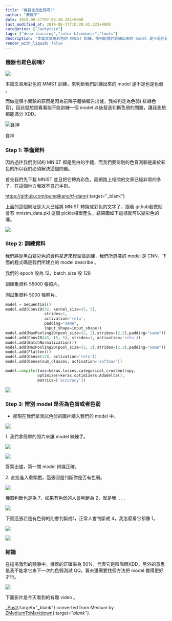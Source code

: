```yaml
---
title: "機器也是色弱嗎?"
author: "黃馨平"
date: 2019-08-27T07:08:20.281+0000
last_modified_at: 2019-08-27T10:28:42.323+0000
categories: ["Jackycsie"]
tags: ["deep-learning","color-blindness","tools"]
description: "本篇文章用彩色的 MNIST 訓練，來判斷我們訓練出來的 model 是不是也是色弱 。"
render_with_liquid: false
---
```


### 機器也是色弱嗎?


![](https://miro.medium.com/max/1400/1*iJeHKRFWLCiGk7Ff_-hIDA.png)


本篇文章用彩色的 MNIST 訓練，來判斷我們訓練出來的 model 是不是也是色弱 。

而做這個小實驗的原因是因為前陣子體檢報告出爐，我被判定為色弱\( 紅綠色盲\)，因此就想說看看能不能訓練一個 model 以後幫我判斷色弱的問題，讓我測驗都能滿分 XDD。


![食神](https://miro.medium.com/max/1400/1*7aill_4EqANA58NX6w2Oww.jpeg)

食神
### Step 1: 準備資料

因為過往我們測試的 MNIST 都是黑白的字體，而我們要辨別的色盲測驗是屬於彩色的所以我們必須解決這個問題。

首先我們先下載 MNIST 並且把它轉為彩色，而網路上相關的文章已經非常的多了，在這個地方我就不自己手刻。

[https://github\.com/pumpikano/tf\-dann](https://github.com/pumpikano/tf-dann){:target="_blank"}

上面的這個網址是大大已經將 MNIST 轉換成彩色的文字了，跟著 github超做就會有 mnistm\_data\.pkl 這個 pickle檔案產生，結果圖如下這樣就可以變彩色的囉。


![](https://miro.medium.com/max/1400/1*EXjbE-_afTY0QbXtCzPQ2Q.png)

### Step 2: 訓練資料

我們將從黑白變彩色的資料拿進來模型做訓練，我們所選擇的 model 是 CNN，下面的程式碼是我們所建立的 model describe 。

我們的 epoch 設為 12，batch\_size 設 128

訓練集資料 55000 張照片。

測試集資料 5000 張照片。
```py
model = Sequential()
model.add(Conv2D(32, kernel_size=(5, 5),
                 strides=1,
                 activation='relu',
                 padding="same",
                 input_shape=input_shape))
model.add(MaxPooling2D(pool_size=(2, 2),strides=(2,2),padding="same"))
model.add(Conv2D(48, (5, 5), strides=1, activation='relu'))
model.add(BatchNormalization())
model.add(MaxPooling2D(pool_size=(2, 2),strides=(2,2),padding="same"))
model.add(Flatten())
model.add(Dense(128, activation='relu'))
model.add(Dense(num_classes, activation='softmax'))

model.compile(loss=keras.losses.categorical_crossentropy,
              optimizer=keras.optimizers.Adadelta(),
              metrics=['accuracy'])
```


![](https://miro.medium.com/max/1400/1*nwoXrkdkJRX6NpQK37ZKRg.jpeg)



### Step 3: 辨別 model 是否為色盲或者色弱
- 那現在我們拿測試色弱的圖片餵入我們的 model 中。



![](https://miro.medium.com/max/1400/1*5ROKWjmCadk5HSWnf_9nyA.gif)


1\. 我們拿簡單的照片來讓 model 練練手。


![](https://miro.medium.com/max/1400/1*k1fHBx_XfQwsSlluXlYWrw.jpeg)



![](https://miro.medium.com/max/1400/1*YKOtbjOfn_ENi04twxBcnQ.jpeg)


答案出爐，第一關 model 辨識正確。

2\. 直接進入重頭戲，這張圖是判斷你是否有色弱。


![](https://miro.medium.com/max/1400/1*DPNNgQZ3qsHrZOcp0-4WkA.jpeg)


機器判斷也是為 7，如果有色弱的人會判斷為 2，就是我\. \. \. \.


![](https://miro.medium.com/max/1400/1*rQ82Qugn2dJfrY6deOhnBw.jpeg)


下圖這張若是有色弱的則會判斷成1，正常人會判斷成 4，我怎麼看它都像 1。


![](https://miro.medium.com/max/1400/1*GoXHBqZmeMCI_uqWRbVOug.jpeg)



![](https://miro.medium.com/max/1400/1*PfAGP3xn0kdaTo-U6jIu1Q.jpeg)

### 結論

在這場激烈的競爭中，機器的正確率為 50%，代表它是陰陽眼XDD，另外的意思是我不能拿它來下一次的色弱測試 QQ，看來還需要找個方法把 model 變得更好才行。


![](https://miro.medium.com/max/1400/1*wDr1dumviBpUQVs5lO7a-A.gif)


下面影片是今天看到的有趣 video 。




_[Post](https://medium.com/jacky-life/%E6%A9%9F%E5%99%A8%E4%B9%9F%E6%98%AF%E8%89%B2%E5%BC%B1%E5%97%8E-99ede0ac1f33){:target="_blank"} converted from Medium by [ZMediumToMarkdown](https://github.com/ZhgChgLi/ZMediumToMarkdown){:target="_blank"}._
